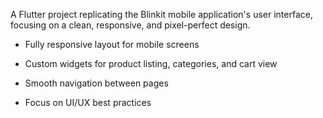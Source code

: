 A Flutter project replicating the Blinkit mobile application's user interface, focusing on a clean, responsive, and pixel-perfect design.

* Fully responsive layout for mobile screens

* Custom widgets for product listing, categories, and cart view

* Smooth navigation between pages

* Focus on UI/UX best practices
